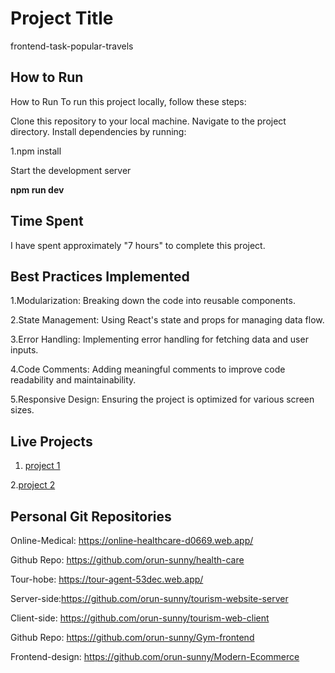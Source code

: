 
# Project Title

frontend-task-popular-travels


## How to Run
How to Run
To run this project locally, follow these steps:

Clone this repository to your local machine.
Navigate to the project directory.
Install dependencies by running:

1.npm install

Start the development server

**npm run dev**
## Time Spent
I have spent approximately "7 hours" to complete this project.
## Best Practices Implemented
1.Modularization: Breaking down the code into reusable components.

2.State Management: Using React's state and props for managing data flow.

3.Error Handling: Implementing error handling for fetching data and user inputs.

4.Code Comments: Adding meaningful comments to improve code readability and maintainability.

5.Responsive Design: Ensuring the project is optimized for various screen sizes.
## Live Projects


1. [project 1](https://office.selopian.us/) 

2.[project 2](https://online-healthcare-d0669.web.app/) 
## Personal Git Repositories

Online-Medical: https://online-healthcare-d0669.web.app/

Github Repo:  https://github.com/orun-sunny/health-care




Tour-hobe: https://tour-agent-53dec.web.app/

Server-side:https://github.com/orun-sunny/tourism-website-server

Client-side: https://github.com/orun-sunny/tourism-web-client



Github Repo: https://github.com/orun-sunny/Gym-frontend


Frontend-design: https://github.com/orun-sunny/Modern-Ecommerce